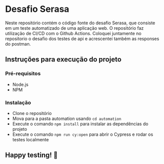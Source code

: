 # Desafio Serasa

Neste repositório contém o código fonte do desafio Serasa, que consiste em um teste automatizado de uma aplicação web.
O repositório faz utilização de CI/CD com o Github Actions.
Coloquei juntamente no repositorio o desafio dos testes de api e acrescentei também as responses do postman.

## Instruções para execução do projeto

### Pré-requisitos

- Node.js
- NPM

### Instalação

- Clone o repositório
- Mova para a pasta automation usando `cd automation`
- Execute o comando `npm install` para instalar as dependências do projeto
- Execute o comando `npm run cy:open` para abrir o Cypress e rodar os testes localmente

## Happy testing! 🚀
